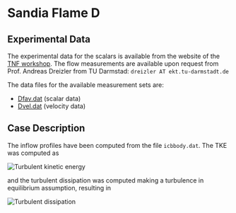 # Sandia Flame D

## Experimental Data
The experimental data for the scalars is available from the website of the
[TNF workshop](https://tnfworkshop.org/data-archives/pilotedjet/ch4-air/).
The flow measurements are available upon request from Prof. Andreas Dreizler
from TU Darmstad: `dreizler AT ekt.tu-darmstadt.de`

The data files for the available measurement sets are:

- [Dfav.dat](expdata/Dfav.dat) (scalar data)
- [Dvel.dat](expdata/Dvel.dat) (velocity data)

## Case Description
The inflow profiles have been computed from the file `icbbody.dat`. The TKE
was computed as

![Turbulent kinetic energy](https://latex.codecogs.com/svg.latex?k=\frac{3}{2}{u'}^2)

and the turbulent dissipation was computed making a turbulence in equilibrium
assumption, resulting in

![Turbulent dissipation](https://latex.codecogs.com/svg.latex?\varepsilon=\sqrt{C_\mu}k\left\|\frac{\partial\tilde{U}}{\partial&space;x}\right\|\quad.)
